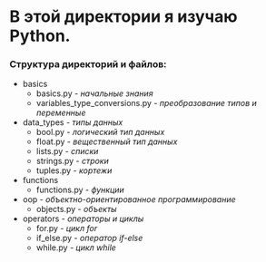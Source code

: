 # В этой директории я изучаю Python. 

### Структура директорий и файлов:
- basics
  - basics.py _- начальные знания_
  - variables_type_conversions.py _- преобразование типов и переменные_
- data_types _- типы данных_
  - bool.py _- логический тип данных_
  - float.py _- вещественный тип данных_
  - lists.py _- списки_
  - strings.py _- строки_
  - tuples.py _- кортежи_
- functions
  - functions.py _- функции_
- oop _- объектно-ориентированное программирование_
  - objects.py _- объекты_
- operators _- операторы и циклы_
  - for.py _- цикл for_
  - if_else.py _- оператор if-else_
  - while.py _- цикл while_
